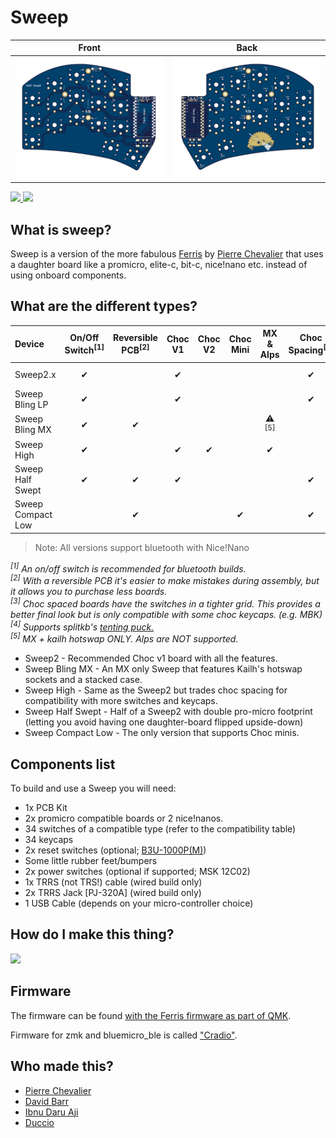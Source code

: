 # Sweep

| Front | Back |
| :---: | :---: |
| ![front](/gallery/sweep-half-swept/front.png) | ![back](/gallery/sweep-half-swept/back.png) |

<span>
  <a href="https://discord.gg/czXcTXbsgU">
    <img src="https://discordapp.com/api/guilds/669011382284451861/widget.png?style=shield">
  </a>
  <img src="https://img.shields.io/github/last-commit/davidphilipbarr/sweep">
</span>

## What is sweep?

Sweep is a version of the more fabulous [Ferris](https://github.com/pierrechevalier83/ferris) by [Pierre Chevalier](https://github.com/pierrechevalier83/) that uses a daughter board like a promicro, elite-c, bit-c, nice!nano etc. instead of using onboard components.

## What are the different types?

| Device | On/Off Switch<sup>[1]</sup> | Reversible PCB<sup>[2]</sup> | Choc V1 | Choc V2 | Choc Mini | MX & Alps | Choc Spacing<sup>[3]</sup> | Tenting<sup>[4]</sup> | Hot Swap |
| :--- | :---: | :---: | :---: | :---: | :---: | :---: | :---: | :---: | :---: |
| Sweep2.x          | ✔ |   | ✔ |   |   |   | ✔ | ✔ | Mill-Max (optional) |
| Sweep Bling LP    | ✔ |   | ✔ |   |   |   | ✔ | ✔ | Kailh (required) |
| Sweep Bling MX    | ✔ | ✔ |   |   |   | ⚠<br/><sup>[5]</sup> |   | ✔ | Kailh (required) |
| Sweep High        | ✔ |   | ✔ | ✔ |   | ✔ |   | ✔ |
| Sweep Half Swept  | ✔ | ✔ | ✔ |   |   |   | ✔ | ✔ |
| Sweep Compact Low |   | ✔ |   |   | ✔ |   | ✔ |   |

> Note: All versions support bluetooth with Nice!Nano

*<sup>[1]</sup> An on/off switch is recommended for bluetooth builds.*  
*<sup>[2]</sup> With a reversible PCB it's easier to make mistakes during assembly, but it allows you to purchase less boards.*  
*<sup>[3]</sup> Choc spaced boards have the switches in a tighter grid. This provides a better final look but is only compatible with some choc keycaps. (e.g. MBK)*  
*<sup>[4]</sup> Supports splitkb's [tenting puck.](https://splitkb.com/products/tenting-puck?_pos=1&_psq=tenting%20&_ss=e&_v=1.0)*  
*<sup>[5]</sup> MX + kailh hotswap ONLY. Alps are NOT supported.*  


* Sweep2 - Recommended Choc v1 board with all the features.
* Sweep Bling MX - An MX only Sweep that features Kailh's hotswap sockets and a stacked case.
* Sweep High - Same as the Sweep2 but trades choc spacing for compatibility with more switches and keycaps.
* Sweep Half Swept - Half of a Sweep2 with double pro-micro footprint (letting you avoid having one daughter-board flipped upside-down)
* Sweep Compact Low - The only version that supports Choc minis.

## Components list

To build and use a Sweep you will need:

* 1x PCB Kit
* 2x promicro compatible boards or 2 nice!nanos.
* 34 switches of a compatible type (refer to the compatibility table)
* 34 keycaps
* 2x reset switches (optional; [B3U-1000P(M)](https://github.com/davidphilipbarr/Sweep/issues/20))
* Some little rubber feet/bumpers
* 2x power switches (optional if supported; MSK 12C02)
* 1x TRRS (not TRS!) cable (wired build only)
* 2x TRRS Jack [PJ-320A] (wired build only)
* 1 USB Cable (depends on your micro-controller choice)

## How do I make this thing?

<a href="https://www.youtube.com/watch?v=fBPu7AyDtkM" target="_blank">
  <img src="https://gist.githubusercontent.com/duckyb/337340baa1f0c8bcc06fef7b3b57242b/raw/97e6e0748dd1b8a3fb54fac0a88e84e6b6e0e10a/build-guide-button.svg" height="44">
</a>

## Firmware

The firmware can be found [with the Ferris  firmware as part of QMK](https://github.com/qmk/qmk_firmware/tree/master/keyboards/ferris/sweep).

Firmware for zmk and bluemicro_ble is called ["Cradio"](https://zmk.dev/docs/hardware/).

## Who made this?

* [Pierre Chevalier](https://github.com/pierrechevalier83)
* [David Barr](https://github.com/davidphilipbarr)
* [Ibnu Daru Aji](https://github.com/ibnuda/)
* [Duccio](https://github.com/duckyb)
